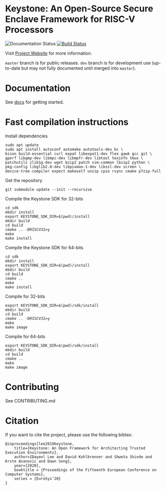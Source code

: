 # Keystone: An Open-Source Secure Enclave Framework for RISC-V Processors

![Documentation Status](https://readthedocs.org/projects/keystone-enclave/badge/)
[![Build Status](https://travis-ci.org/keystone-enclave/keystone.svg?branch=master)](https://travis-ci.org/keystone-enclave/keystone/)

Visit [Project Website](https://keystone-enclave.org) for more information.

`master` branch is for public releases.
`dev` branch is for development use (up-to-date but may not fully documented until merged into `master`).

# Documentation

See [docs](http://docs.keystone-enclave.org) for getting started.

# Fast compilation instructions

Install dependencies

```shell
sudo apt update
sudo apt install autoconf automake autotools-dev bc \
bison build-essential curl expat libexpat1-dev flex gawk gcc git \
gperf libgmp-dev libmpc-dev libmpfr-dev libtool texinfo tmux \
patchutils zlib1g-dev wget bzip2 patch vim-common lbzip2 python \
pkg-config libglib2.0-dev libpixman-1-dev libssl-dev screen \
device-tree-compiler expect makeself unzip cpio rsync cmake p7zip-full
```

Get the repository

```shell
git submodule update --init --recursive
```

Compile the Keystone SDK for 32-bits

```shell
cd sdk
mkdir install
export KEYSTONE_SDK_DIR=$(pwd)/install
mkdir build
cd build
cmake .. -DRISCV32=y
make
make install
```

Compile the Keystone SDK for 64-bits

```shell
cd sdk
mkdir install
export KEYSTONE_SDK_DIR=$(pwd)/install
mkdir build
cd build
cmake ..
make
make install
```

Compile for 32-bits

```shell
export KEYSTONE_SDK_DIR=$(pwd)/sdk/install
mkdir build
cd build
cmake .. -DRISCV32=y
make
make image
```

Compile for 64-bits

```shell
export KEYSTONE_SDK_DIR=$(pwd)/sdk/install
mkdir build
cd build
cmake ..
make
make image
```


# Contributing

See CONTRIBUTING.md

# Citation

If you want to cite the project, please use the following bibtex:

```
@inproceedings{lee2019keystone,
    title={Keystone: An Open Framework for Architecting Trusted Execution Environments},
    author={Dayeol Lee and David Kohlbrenner and Shweta Shinde and Krste Asanovic and Dawn Song},
    year={2020},
    booktitle = {Proceedings of the Fifteenth European Conference on Computer Systems},
    series = {EuroSys’20}
}
```
